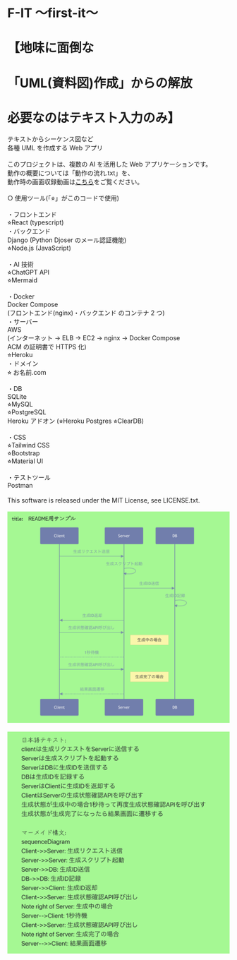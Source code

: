 # F-IT 〜first-it〜

# 【地味に面倒な

# 「UML(資料図)作成」からの解放

# 必要なのはテキスト入力のみ】

テキストからシーケンス図など<br>
各種 UML を作成する Web アプリ<br>
<br>
このプロジェクトは、複数の AI を活用した Web アプリケーションです。<br>
動作の概要については「動作の流れ.txt」を、<br>
動作時の画面収録動画は[こちら](https://youtu.be/07NAbAeBqbc?si=Qslk7mJXpJko63_6)をご覧ください。<br>
<br>
○ 使用ツール(「⭐︎」がこのコードで使用)<br>
<br>
・フロントエンド<br>
⭐︎React (typescript)<br>
・バックエンド<br>
Django (Python Djoser のメール認証機能)<br>
⭐︎Node.js (JavaScript)<br>
<br>
・AI 技術<br>
⭐︎ChatGPT API<br>
⭐︎Mermaid<br>
<br>
・Docker<br>
Docker Compose<br>
(フロントエンド(nginx)・バックエンド のコンテナ 2 つ)<br>
・サーバー<br>
AWS<br>
(インターネット → ELB → EC2 → nginx → Docker Compose<br>
ACM の証明書で HTTPS 化)<br>
⭐︎Heroku<br>
・ドメイン<br>
⭐︎ お名前.com<br>
<br>
・DB<br>
SQLite<br>
⭐︎MySQL<br>
⭐︎PostgreSQL<br>
Heroku アドオン (⭐︎Heroku Postgres ⭐︎ClearDB)<br>
<br>
・CSS<br>
⭐︎Tailwind CSS<br>
⭐︎Bootstrap<br>
⭐︎Material UI<br>
<br>
・テストツール<br>
Postman<br>
<br>
This software is released under the MIT License, see LICENSE.txt.<br>
<br>
![サンプル画像①](https://github.com/klose-kfp/React-Node.js_Heroku/blob/main/webpack-react/src/images/README1.png)<br>
<br>
![サンプル画像②](https://github.com/klose-kfp/React-Node.js_Heroku/blob/main/webpack-react/src/images/README2.png)
<br>
